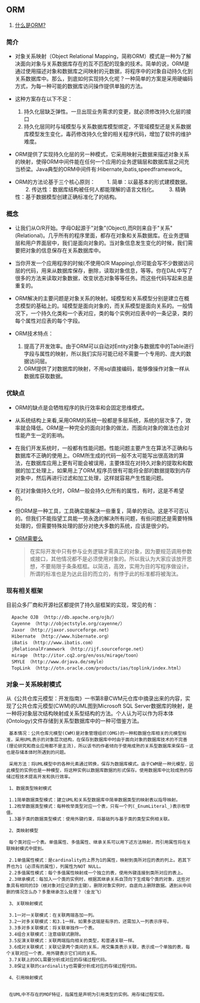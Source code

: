 ## ORM

  1. [什么是ORM?](http://www.cnblogs.com/double1030/archive/2009/02/01/1382062.html)

### 简介

  * 对象关系映射（Object Relational Mapping，简称ORM）模式是一种为了解决面向对象与关系数据库存在的互不匹配的现象的技术。简单的说，ORM是通过使用描述对象和数据库之间映射的元数据，将程序中的对象自动持久化到关系数据库中。那么，到底如何实现持久化呢？一种简单的方案是采用硬编码方式，为每一种可能的数据库访问操作提供单独的方法。
  * 这种方案存在以下不足：
    1. 持久化层缺乏弹性。一旦出现业务需求的变更，就必须修改持久化层的接口
    2. 持久化层同时与域模型与关系数据库模型绑定，不管域模型还是关系数据库模型发生变化，毒药修改持久化曾的相关程序代码，增加了软件的维护难度。

  * ORM提供了实现持久化层的另一种模式，它采用映射元数据来描述对象关系的映射，使得ORM中间件能在任何一个应用的业务逻辑层和数据库层之间充当桥梁。Java典型的ORM中间件有:Hibernate,ibatis,speedframework。
  * ORM的方法论基于三个核心原则：
　　1. 简单：以最基本的形式建模数据。
　　2. 传达性：数据库结构被任何人都能理解的语言文档化。
　　3. 精确性：基于数据模型创建正确标准化了的结构。

### 概念

  * 让我们从O/R开始。字母O起源于"对象"(Object),而R则来自于"关系"(Relational)。几乎所有的程序里面，都存在对象和关系数据库。在业务逻辑层和用户界面层中，我们是面向对象的。当对象信息发生变化的时候，我们需要把对象的信息保存在关系数据库中。
  * 当你开发一个应用程序的时候(不使用O/R Mapping),你可能会写不少数据访问层的代码，用来从数据库保存，删除，读取对象信息，等等。你在DAL中写了很多的方法来读取对象数据，改变状态对象等等任务。而这些代码写起来总是重复的。

  * ORM解决的主要问题是对象关系的映射。域模型和关系模型分别是建立在概念模型的基础上的。域模型是面向对象的，而关系模型是面向关系的。一般情况下，一个持久化类和一个表对应，类的每个实例对应表中的一条记录，类的每个属性对应表的每个字段。
  * ORM技术特点：
    1. 提高了开发效率。由于ORM可以自动对Entity对象与数据库中的Table进行字段与属性的映射，所以我们实际可能已经不需要一个专用的、庞大的数据访问层。
    2. ORM提供了对数据库的映射，不用sql直接编码，能够像操作对象一样从数据库获取数据。

### 优缺点

  * ORM的缺点是会牺牲程序的执行效率和会固定思维模式。
  * 从系统结构上来看,采用ORM的系统一般都是多层系统，系统的层次多了，效率就会降低。ORM是一种完全的面向对象的做法，而面向对象的做法也会对性能产生一定的影响。

  * 在我们开发系统时，一般都有性能问题。性能问题主要产生在算法不正确和与数据库不正确的使用上。ORM所生成的代码一般不太可能写出很高效的算法，在数据库应用上更有可能会被误用，主要体现在对持久对象的提取和和数据的加工处理上，如果用上了ORM,程序员很有可能将全部的数据提取到内存对象中，然后再进行过滤和加工处理，这样就容易产生性能问题。
  * 在对对象做持久化时，ORM一般会持久化所有的属性，有时，这是不希望的。
  * 但ORM是一种工具，工具确实能解决一些重复，简单的劳动。这是不可否认的。但我们不能指望工具能一劳永逸的解决所有问题，有些问题还是需要特殊处理的，但需要特殊处理的部分对绝大多数的系统，应该是很少的。

  * [ORM需要么](http://www.jdon.com/44208)
    > 在实际开发中只有参与业务逻辑才需真正的对象，因为要规范调用参数或接口，其他情况都不是必须使用对象的。所以我认为大家应该放开思想，不要局限于条条框框。以简洁，高效，实用为目的写程序做设计。所谓的标准也是为达此目的而立的，有悖于此的标准都将被淘汰。

### 现有相关框架

目前众多厂商和开源社区都提供了持久层框架的实现，常见的有：

      Apache OJB （http://db.apache.org/ojb/）
      Cayenne （http://objectstyle.org/cayenne/）
      Jaxor （http://jaxor.sourceforge.net）
      Hibernate （http://www.hibernate.org）
      iBatis （http://www.ibatis.com）
      jRelationalFramework （http://ijf.sourceforge.net）
      mirage （http://itor.cq2.org/en/oss/mirage/toon）
      SMYLE （http://www.drjava.de/smyle）
      TopLink （http://otn.oracle.com/products/ias/toplink/index.html）

### 对象－关系映射模式

从《公共仓库元模型：开发指南》一书第8章CWM元仓库中摘录出来的内容，实现了公共仓库元模型(CWM)的UML图到Microsoft SQL Server数据库的映射，是一种将对象层次结构映射成关系型结构的方法。个人认为可以作为将本体(Ontology)文件存储到关系型数据库中的一种可借鉴方法。

     基本情况：公共仓库元模型(CWM)是对象管理组织(OMG)的一种和数据仓库相关的元模型标准，采用UML表示的对象层次结构，在保存到数据库中时由于面向对象的数据库技术的不完善(理论研究和商业应用都不是主流)，所以该书的作者倾向于使用成熟的关系型数据库来保存－这也是存储本体时所遇到的问题。

     采用方法：将UML模型中的各种元素通过转换，保存为数据库模式。由于CWM是一种元模型，因此模型的实例也是一种模型，将这种实例以数据库数据的形式保存。使用数据库中比较成熟的存储过程技术提高开发和执行效率。

     1、数据类型映射模式

     1.1简单数据类型模式：建立UML和关系型数据库中简单数据类型的映射表以指导映射。
     1.2枚举数据类型模式：每种枚举类型对应一个表，只有一个列(_EnumLiteral_)表示枚举值。
     1.3基于类的数据类型模式：使用外键约束，将基础列与基于类的类型实例相关联。

     2、类映射模型

     每个类对应一个表。单值属性、多值属性、继承关系可以用下述方法映射，而引用属性将在关联映射模式中提到。

     2.1单值属性模式：是cardinality的上界为1的属性，映射到类所对应的表的列上。若其下界也为1（必须有的属性），列属性为NOT NULL。
     2.2多值属性模式：每个多值属性映射成一个独立的表，使用外键连接到类所对应的表上。
     2.3继承模式：每加入一个类的实例时，根据其继承关系自顶向下生成每个类的对象，这些对象具有相同的ID（根对象对应记录的主键）。删除对象实例时，自底向上删除数据。遇到从中间删的情况怎么办？多重继承怎么处理？（金龙飞）

     3、关联映射模式

     3.1一对一关联模式：在关联两端各加一列。
     3.2一对多关联模式：和3.1一样。如果多这端是有序的，还需加入一列表示序号。
     3.3多对多关联模式：将关联单独作一个表。
     3.4组合关联模式：注意级联式删除。
     3.5反演关联模式：关联两端指向相关的类型，和普通关联一样。
     3.6成对关联模式：关联记录两个类间的关系，用交集类表示关联，表示成一个单独的表，每个关联对应一个表，用外键表示它们间的关系。
     3.7关联上的OCL需要分析成对应的存储过程代码。
     3.8保证关联的cardinality也需要分析成对应的存储过程代码。

     4、引用映射模式


     在UML中不存在的MOF特征，指属性是声明为引用类型的实例。用存储过程实现。
